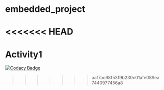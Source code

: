 # embedded_project
<<<<<<< HEAD
=======
# Activity1

[![Codacy Badge](https://app.codacy.com/project/badge/Grade/c37a5ce0d3c146e58349e71e648c9291)](https://app.codacy.com/gh/pydimanigupta256316/embedded_project/dashboard?utm_source=github.com&amp;utm_medium=referral&amp;utm_content=pydimanigupta256316/&amp;utm_campaign=Badge_Grade)

>>>>>>> aaf7ac68f53f9b230c01afe089ea7440977456a8

